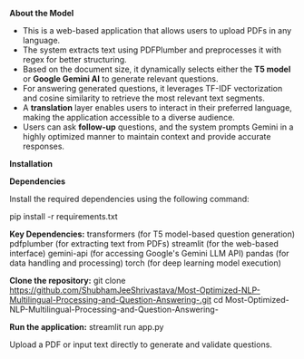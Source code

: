 **About the Model**
* This is a web-based application that allows users to upload PDFs in any language.
* The system extracts text using PDFPlumber and preprocesses it with regex for better structuring.
* Based on the document size, it dynamically selects either the **T5 model** or **Google Gemini AI** to generate relevant questions.
* For answering generated questions, it leverages TF-IDF vectorization and cosine similarity to retrieve the most relevant text segments.
* A **translation** layer enables users to interact in their preferred language, making the application accessible to a diverse audience.
* Users can ask **follow-up** questions, and the system prompts Gemini in a highly optimized manner to maintain context and provide accurate responses.


**Installation**

**Dependencies**

Install the required dependencies using the following command:

pip install -r requirements.txt

**Key Dependencies:**
transformers (for T5 model-based question generation)
pdfplumber (for extracting text from PDFs)
streamlit (for the web-based interface)
gemini-api (for accessing Google's Gemini LLM API)
pandas (for data handling and processing)
torch (for deep learning model execution)


**Clone the repository:**
git clone https://github.com/ShubhamJeeShrivastava/Most-Optimized-NLP-Multilingual-Processing-and-Question-Answering-.git
cd Most-Optimized-NLP-Multilingual-Processing-and-Question-Answering-

**Run the application:**
streamlit run app.py

Upload a PDF or input text directly to generate and validate questions.
